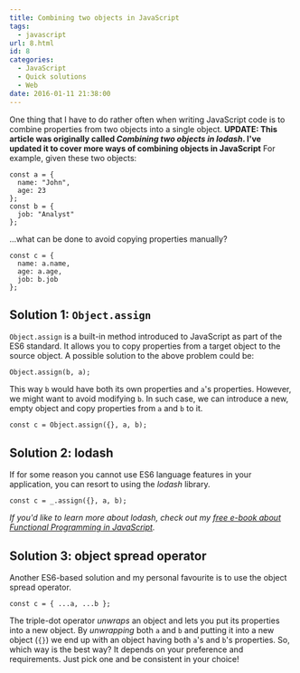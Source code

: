 ```yaml
---
title: Combining two objects in JavaScript
tags:
  - javascript
url: 8.html
id: 8
categories:
  - JavaScript
  - Quick solutions
  - Web
date: 2016-01-11 21:38:00
---
```


One thing that I have to do rather often when writing JavaScript code is to combine properties from two objects into a single object. **UPDATE: This article was originally called _Combining two objects in lodash_. I've updated it to cover more ways of combining objects in JavaScript** For example, given these two objects:

    const a = {
      name: "John",
      age: 23
    };
    const b = {
      job: "Analyst"
    };
    

...what can be done to avoid copying properties manually?

    const c = {
      name: a.name,
      age: a.age,
      job: b.job
    };
    

Solution 1: `Object.assign`
---------------------------

`Object.assign` is a built-in method introduced to JavaScript as part of the ES6 standard. It allows you to copy properties from a target object to the source object. A possible solution to the above problem could be:

    Object.assign(b, a);
    

This way `b` would have both its own properties and `a`'s properties. However, we might want to avoid modifying `b`. In such case, we can introduce a new, empty object and copy properties from `a` and `b` to it.

    const c = Object.assign({}, a, b);
    

Solution 2: lodash
------------------

If for some reason you cannot use ES6 language features in your application, you can resort to using the _lodash_ library.

    const c = _.assign({}, a, b);
    

_If you'd like to learn more about lodash, check out my [free e-book about Functional Programming in JavaScript](https://codewithstyle.info/functional-programming-javascript-plain-words/)._

Solution 3: object spread operator
----------------------------------

Another ES6-based solution and my personal favourite is to use the object spread operator.

    const c = { ...a, ...b };
    

The triple-dot operator _unwraps_ an object and lets you put its properties into a new object. By _unwrapping_ both `a` and `b` and putting it into a new object (`{}`) we end up with an object having both `a`'s and `b`'s properties. So, which way is the best way? It depends on your preference and requirements. Just pick one and be consistent in your choice!